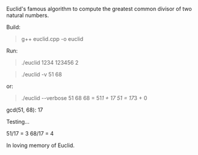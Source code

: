 Euclid's famous algorithm to compute the greatest common divisor of two natural numbers.

Build:

> g++ euclid.cpp -o euclid

Run:

> ./euclid 1234 123456
2


> ./euclid -v 51 68

or:

> ./euclid --verbose 51 68
68 = 51*1 + 17
51 = 17*3 + 0

gcd(51, 68): 17

Testing...

51/17 = 3
68/17 = 4

In loving memory of Euclid.

